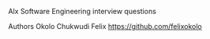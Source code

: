 Alx Software Engineering interview questions

Authors
Okolo Chukwudi Felix https://github.com/felixokolo
